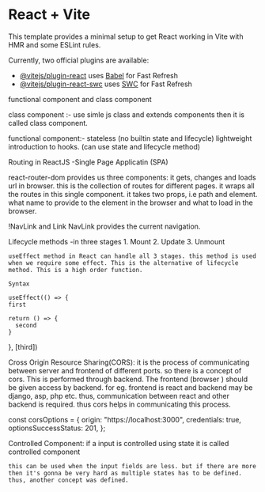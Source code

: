 # React + Vite

This template provides a minimal setup to get React working in Vite with HMR and some ESLint rules.

Currently, two official plugins are available:

- [@vitejs/plugin-react](https://github.com/vitejs/vite-plugin-react/blob/main/packages/plugin-react/README.md) uses [Babel](https://babeljs.io/) for Fast Refresh
- [@vitejs/plugin-react-swc](https://github.com/vitejs/vite-plugin-react-swc) uses [SWC](https://swc.rs/) for Fast Refresh



functional component and class component

class component :-
use simle js class and extends components then it is called class component. 

functional component:- 
    stateless
    (no builtin state and lifecycle)
    lightweight
    introduction to hooks. (can use state and lifecycle method)



Routing in ReactJS
-Single Page Applicatin (SPA)

react-router-dom provides us three components:
    <BrowserRouter>
        it gets, changes and loads url in browser.
    <Routes>
        this is the collection of routes for different pages. it wraps all the routes in this single component.
    <Route>
        it takes two props, i.e path and element. what name to provide to the element in the browser and what to load in the browser.

!NavLink and Link
    NavLink provides the current navigation.


Lifecycle methods
    -in three stages
        1. Mount
        2. Update 
        3. Unmount
    
    useEffect method in React can handle all 3 stages. this method is used when we require some effect. This is the alternative of lifecycle method. This is a high order function. 
    
    Syntax

    useEffect(() => {
    first
  
    return () => {
      second
    }
  }, [third])
  

Cross Origin Resource Sharing(CORS): it is the process of communicating between server and frontend of different ports. so there is a concept of cors. This is performed through backend. The frontend (browser ) should be given access by backend. for eg. frontend is react and backend may be django, asp, php etc. thus, communication between react and other backend is required. thus cors helps in communicating this process. 

const corsOptions = {
    origin: "https://localhost:3000",
    credentials: true,
    optionsSuccessStatus: 201,
};


Controlled Component: 
    if a input is controlled using state it is called controlled component

    this can be used when the input fields are less. but if there are more then it's gonna be very hard as multiple states has to be defined. thus, another concept was defined. 